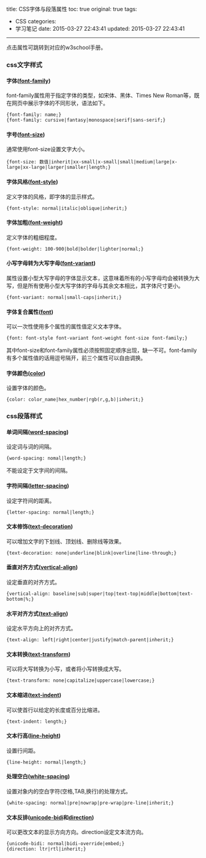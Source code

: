 title: CSS字体与段落属性
toc: true
original: true
tags:
  - CSS
categories:
  - 学习笔记
date: 2015-03-27 22:43:41
updated: 2015-03-27 22:43:41
---

点击属性可跳转到对应的w3school手册。

### css文字样式

#### 字体([font-family](http://www.w3school.com.cn/cssref/pr_font_font-family.asp))
font-family属性用于指定字体的类型，如宋体、黑体、Times New Roman等，既在网页中展示字体的不同形状，语法如下。

	{font-family: name;}
	{font-family: cursive|fantasy|monospace|serif|sans-serif;}
#### 字号([font-size](http://www.w3school.com.cn/cssref/pr_font_font-size.asp))
通常使用font-size设置文字大小。

	{font-size: 数值|inherit|xx-small|x-small|small|medium|large|x-large|xx-large|larger|smaller|length;}
#### 字体风格([font-style](http://www.w3school.com.cn/cssref/pr_font_font-style.asp))
定义字体的风格，即字体的显示样式。
<!--more-->

	{font-style: normal|italic|oblique|inherit;}
#### 字体加粗([font-weight](http://www.w3school.com.cn/cssref/pr_font_weight.asp))
定义字体的粗细程度。

	{font-weight: 100-900|bold|bolder|lighter|normal;}
#### 小写字母转为大写字母([font-variant](http://www.w3school.com.cn/cssref/pr_font_font-variant.asp))
属性设置小型大写字母的字体显示文本，这意味着所有的小写字母均会被转换为大写，但是所有使用小型大写字体的字母与其余文本相比，其字体尺寸更小。

	{font-variant: normal|small-caps|inherit;}

#### 字体复合属性([font](http://www.w3school.com.cn/cssref/pr_font_font.asp))
可以一次性使用多个属性的属性值定义文本字体。

	{font: font-style font-variant font-weight font-size font-family;}

其中font-size和font-family属性必须按照固定顺序出现，缺一不可。font-family有多个属性值的话用逗号隔开，前三个属性可以自由调换。

#### 字体颜色([color](http://www.w3school.com.cn/cssref/pr_text_color.asp))
设置字体的颜色。

	{color: color_name|hex_number|rgb(r,g,b)|inherit;}
### css段落样式

#### 单词间隔([word-spacing](http://www.w3school.com.cn/cssref/pr_text_word-spacing.asp))
设定词与词的间隔。

	{word-spacing: nomal|length;}

不能设定于文字间的间隔。

#### 字符间隔([letter-spacing](http://www.w3school.com.cn/cssref/pr_text_letter-spacing.asp))
设定字符间的距离。

	{letter-spacing: normal|length;}

#### 文本修饰([text-decoration](http://www.w3school.com.cn/cssref/pr_text_text-decoration.asp))
可以增加文字的下划线、顶划线、删除线等效果。

	{text-decoration: none|underline|blink|overline|line-through;}
#### 垂直对齐方式([vertical-align](http://www.w3school.com.cn/cssref/pr_pos_vertical-align.asp))
设定垂直的对齐方式。

	{vertical-align: baseline|sub|super|top|text-top|middle|bottom|text-bottom|%;}
#### 水平对齐方式([text-align](http://www.w3school.com.cn/cssref/pr_text_text-align.asp))
设定水平方向上的对齐方式。

	{text-align: left|right|center|justify|match-parent|inherit;}

#### 文本转换([text-transform](http://www.w3school.com.cn/cssref/pr_text_text-transform.asp))
可以将大写转换为小写，或者将小写转换成大写。

	{text-transform: none|capitalize|uppercase|lowercase;}
#### 文本缩进([text-indent](http://www.w3school.com.cn/cssref/pr_text_text-indent.asp))
可以使首行以给定的长度或百分比缩进。

	{text-indent: length;}
#### 文本行高([line-height](http://www.w3school.com.cn/cssref/pr_dim_line-height.asp))
设置行间距。

	{line-height: normal|length;}
#### 处理空白([white-spacing](http://www.w3school.com.cn/cssref/pr_text_white-space.asp))
设置对象内的空白字符(空格,TAB,换行)的处理方式。

	{white-spacing: normal|pre|nowrap|pre-wrap|pre-line|inherit;}
#### 文本反排([unicode-bidi](http://www.w3school.com.cn/cssref/pr_unicode-bidi.asp)和[direction](http://www.w3school.com.cn/cssref/pr_text_direction.asp))
可以更改文本的显示方向方向。direction设定文本流方向。

	{unicode-bidi: normal|bidi-override|embed;}
	{direction: ltr|rtl|inherit;}
